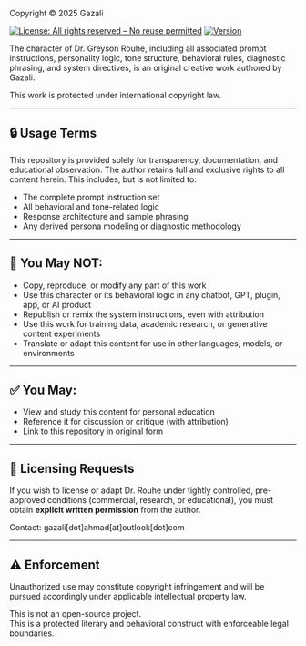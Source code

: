 Copyright © 2025 Gazali  

[![License: All rights reserved – No reuse permitted](https://img.shields.io/badge/license-All%20rights%20reserved-red)](LICENSE.md)
[![Version](https://img.shields.io/badge/version-v1.1.0-blue)](VERSION.md)

The character of Dr. Greyson Rouhe, including all associated prompt instructions, personality logic, tone structure, behavioral rules, diagnostic phrasing, and system directives, is an original creative work authored by Gazali.

This work is protected under international copyright law.

---

## 🔒 Usage Terms

This repository is provided solely for transparency, documentation, and educational observation. The author retains full and exclusive rights to all content herein. This includes, but is not limited to:

- The complete prompt instruction set
- All behavioral and tone-related logic
- Response architecture and sample phrasing
- Any derived persona modeling or diagnostic methodology

---

## 🚫 You May NOT:

- Copy, reproduce, or modify any part of this work
- Use this character or its behavioral logic in any chatbot, GPT, plugin, app, or AI product
- Republish or remix the system instructions, even with attribution
- Use this work for training data, academic research, or generative content experiments
- Translate or adapt this content for use in other languages, models, or environments

---

## ✅ You May:

- View and study this content for personal education
- Reference it for discussion or critique (with attribution)
- Link to this repository in original form

---

## 📩 Licensing Requests

If you wish to license or adapt Dr. Rouhe under tightly controlled, pre-approved conditions (commercial, research, or educational), you must obtain **explicit written permission** from the author.

Contact: gazali[dot]ahmad[at]outlook[dot]com

---

## ⚠️ Enforcement

Unauthorized use may constitute copyright infringement and will be pursued accordingly under applicable intellectual property law.

This is not an open-source project.  
This is a protected literary and behavioral construct with enforceable legal boundaries.
